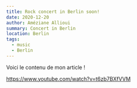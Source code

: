 ```yaml
---
title: Rock concert in Berlin soon!
date: 2020-12-20
author: Améziane Allioui
summary: Concert in Berlin
location: Berlin
tags:
  - music
  - Berlin
---
```


Voici le contenu de mon article !

https://www.youtube.com/watch?v=t6zb7BXfVVM
